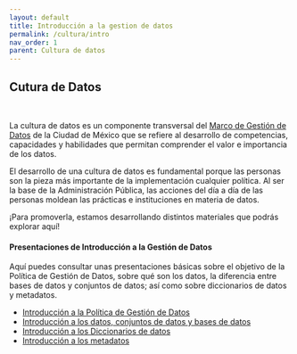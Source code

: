 ```yaml
---
layout: default
title: Introducción a la gestion de datos
permalink: /cultura/intro
nav_order: 1
parent: Cultura de datos
---
```

<div class="nonfooter text-justify ">

<h2>Cutura de Datos</h2>
<br>
<p>La cultura de datos es un componente transversal del <a href="https://politicadedatos.cdmx.gob.mx/marco_legal">Marco de Gestión de Datos</a>  de la Ciudad de México  que se refiere al desarrollo de competencias, capacidades y habilidades que permitan comprender el valor e importancia de los datos.</p>

<p>El desarrollo de una cultura de datos es fundamental porque las personas son la pieza más importante de la implementación cualquier política. Al ser la base de la Administración Pública, las acciones del día a día de las personas moldean las prácticas e instituciones en materia de datos.</p>

<p>¡Para promoverla, estamos desarrollando distintos materiales que podrás explorar aquí!</p>


<h4><b>Presentaciones de Introducción a la Gestión de Datos</b></h4>

<p>Aquí puedes consultar unas presentaciones básicas sobre el objetivo de la Política de Gestión de Datos, sobre qué son los datos, la diferencia entre bases de datos y conjuntos de datos; así como sobre diccionarios de datos y metadatos.</p>

<ul>
<li> <a target="_blank" href="https://politicadedatos.cdmx.gob.mx/assets\ppts\2. Intro_politica.pdf"  download="Intro a politica.pdf">Introducción a la Política de Gestión de Datos</a> </li>


<li> <a target="_blank" href="https://politicadedatos.cdmx.gob.mx/assets\ppts\3. Intro_datos.pdf" download="Intro a datos.pdf">Introducción a los datos, conjuntos de datos y bases de datos</a></li>

<li><a target="_blank" href="https://politicadedatos.cdmx.gob.mx/assets\diccionario.pdf" download="Intro a diccionarios.pdf">Introducción a los Diccionarios de datos</a></li>

<li><a target="_blank" href="https://politicadedatos.cdmx.gob.mx/assets/intro_metadatos.pdf" download="Intro a Metadatos.pdf">Introducción a los metadatos</a> </li>

</ul>


</div>
